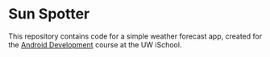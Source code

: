 # Sun Spotter
This repository contains code for a simple weather forecast app, created for the [Android Development](https://canvas.uw.edu/courses/1139926) course at the UW iSchool.
